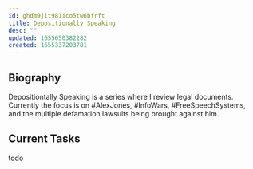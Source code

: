 ```yaml
---
id: ghdm9jit981ico5tw6bfrft
title: Depositionally Speaking
desc: ""
updated: 1655650382282
created: 1655337203781
---
```


## Biography

Depositiontally Speaking is a series where I review legal documents. Currently the focus is on #AlexJones, #InfoWars, #FreeSpeechSystems, and the multiple defamation lawsuits being brought against him.

## Current Tasks

todo
